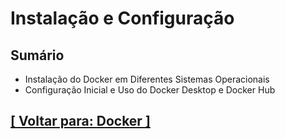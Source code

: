 # Instalação e Configuração

## Sumário

- Instalação do Docker em Diferentes Sistemas Operacionais
- Configuração Inicial e Uso do Docker Desktop e Docker Hub

## [[ Voltar para: Docker ]](../docker.md#instalacao-configuracao)